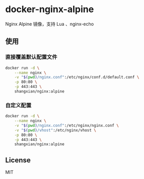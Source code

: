 # docker-nginx-alpine
Nginx Alpine 镜像，支持 Lua 、nginx-echo

## 使用

### 直接覆盖默认配置文件

```bash
docker run -d \
    --name nginx \
    -v "$(pwd)/nginx.conf":/etc/nginx/conf.d/default.conf \
    -p 80:80 \
    -p 443:443 \
    shangxian/nginx:alpine
```

### 自定义配置

```bash
docker run -d \
    --name nginx \
    -v "$(pwd)/nginx.conf":/etc/nginx/nginx.conf \
    -v "$(pwd)/vhost":/etc/nginx/vhost \
    -p 80:80 \
    -p 443:443 \
    shangxian/nginx:alpine
```

## License

MIT